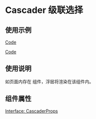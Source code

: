 # Cascader 级联选择

<!-- 添加组件说明 -->

## 使用示例

[Code](./demo/index.tsx)

[Code](./demo/data.ts)

## 使用说明

如页面内存在 [<PopupContainer>](./popup-container) 组件，浮层将渲染在该组件内。

## 组件属性

[Interface: CascaderProps](./Cascader.tsx)
